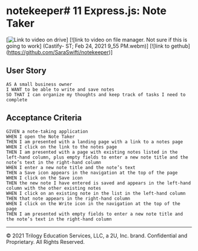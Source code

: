 # notekeeper# 11 Express.js: Note Taker
[![Link to video on drive](https://drive.google.com/file/d/1RxyC0M70itvUm6A6ljaK1P3aSjJ8q-_h/view)]
[![link to video on file manager. Not sure if this is going to work] (Castify- ST; Feb 24, 2021 9_55 PM.webm)]
[![link to gethub] (https://github.com/SaraSwifti/notekeeper)]



## User Story

```
AS A small business owner
I WANT to be able to write and save notes
SO THAT I can organize my thoughts and keep track of tasks I need to complete
```


## Acceptance Criteria

```
GIVEN a note-taking application
WHEN I open the Note Taker
THEN I am presented with a landing page with a link to a notes page
WHEN I click on the link to the notes page
THEN I am presented with a page with existing notes listed in the left-hand column, plus empty fields to enter a new note title and the note’s text in the right-hand column
WHEN I enter a new note title and the note’s text
THEN a Save icon appears in the navigation at the top of the page
WHEN I click on the Save icon
THEN the new note I have entered is saved and appears in the left-hand column with the other existing notes
WHEN I click on an existing note in the list in the left-hand column
THEN that note appears in the right-hand column
WHEN I click on the Write icon in the navigation at the top of the page
THEN I am presented with empty fields to enter a new note title and the note’s text in the right-hand column
```

- - -
© 2021 Trilogy Education Services, LLC, a 2U, Inc. brand. Confidential and Proprietary. All Rights Reserved.
